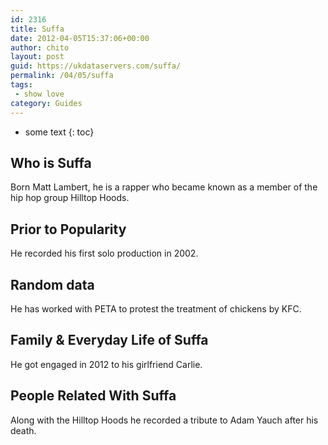 ```yaml
---
id: 2316
title: Suffa
date: 2012-04-05T15:37:06+00:00
author: chito
layout: post
guid: https://ukdataservers.com/suffa/
permalink: /04/05/suffa
tags:
 - show love
category: Guides
---
```


* some text
{: toc}
          
          
## Who is  Suffa
                  
                  
                  
Born Matt Lambert, he is a rapper who became known as a member of the hip hop group Hilltop Hoods.
                  
                
                
                
## Prior to Popularity 
                  
                  
                  
He recorded his first solo production in 2002.
                  
                
                
                
## Random data 
                  
                  
                  
He has worked with PETA to protest the treatment of chickens by KFC.
                  
                
                
                
## Family & Everyday Life of Suffa
                  
                  
                  
He got engaged in 2012 to his girlfriend Carlie.
                  
                
                
                
## People Related With  Suffa
                  
                  
                  
Along with the Hilltop Hoods he recorded a tribute to Adam Yauch after his death.
                  
                
              
            
          
          
          
    
    
  
